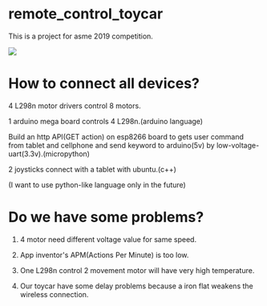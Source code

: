 # remote_control_toycar

This is a project for asme 2019 competition.

![](https://i.imgur.com/9I0JE1H.jpg)

# How to connect all devices?
4 L298n motor drivers control 8 motors.

1 arduino mega board controls 4 L298n.(arduino language)

Build an http API(GET action) on esp8266 board to gets user command from tablet and cellphone and send keyword to arduino(5v) by low-voltage-uart(3.3v).(micropython)

2 joysticks connect with a tablet with ubuntu.(c++)

(I want to use python-like language only in the future)

# Do we have some problems?
1. 4 motor need different voltage value for same speed.

2. App inventor's APM(Actions Per Minute) is too low.

3. One L298n control 2 movement motor will have very high temperature.

4. Our toycar have some delay problems because a iron flat weakens the wireless connection.

